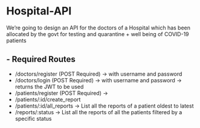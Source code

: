 # Hospital-API

We’re going to design an API for the doctors of a Hospital which has been allocated by the govt for testing and quarantine + well being of COVID-19 patients

## - Required Routes

- /doctors/register (POST Required) → with username and password 
- /doctors/login (POST Required) → with username and password → returns the JWT to be used
- /patients/register (POST Required) →
- /patients/:id/create_report
- /patients/:id/all_reports → List all the reports of a patient oldest to latest
- /reports/:status → List all the reports of all the patients filtered by a specific status
